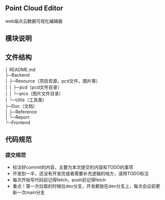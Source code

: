 ## Point Cloud Editor

web端点云数据可视化编辑器

## 模块说明

## 文件结构

│  README.md<br/>
├─Backend<br/>
│  ├─Resource（项目资源，pcd文件，图片等）<br/>
│  │  ├─pcd（pcd文件目录）<br/>
│  │  └─pics（图片文件目录）<br/>
│  └─Utils（工具类）<br/>
├─Doc（文档）<br/>
│  ├─Reference<br/>
│  └─Report<br/>
└─Frontend<br/>

## 代码规范

### 提交规范

- 标注好commit的内容，主要为本次提交的内容和TODO的事项
- 开发到一半，还没有开发完或者需要补充逻辑的地方，请用TODO标注
- 每次开始写代码前记得fetch，push前记得fetch
- 重点！第一次拉取的时候拉dev分支，开发都放在dev分支上，每次会议前更新一次main分支

